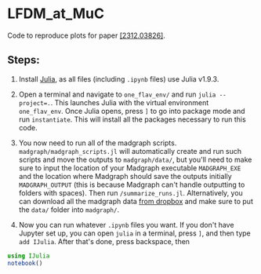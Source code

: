 # LFDM_at_MuC
Code to reproduce plots for paper [[2312.03826]](https://arxiv.org/abs/2312.03826).

## Steps:

1. Install [Julia](https://julialang.org/), as all files (including `.ipynb` files) use Julia v1.9.3.

2. Open a terminal and navigate to `one_flav_env/` and run `julia --project=.`. This launches Julia with the virtual environment `one_flav_env`. Once Julia opens, press `]` to go into package mode and run `instantiate`. This will install all the packages necessary to run this code.

3. You now need to run all of the madgraph scripts. `madgraph/madgraph_scripts.jl` will automatically create and run such scripts and move the outputs to `madgraph/data/`, but you'll need to make sure to input the location of your Madgraph executable `MADGRAPH_EXE` and the location where Madgraph should save the outputs initially `MADGRAPH_OUTPUT` (this is because Madgraph can't handle outputting to folders with spaces). Then run `/summarize_runs.jl`. Alternatively, you can download all the madgraph data [from dropbox](https://www.dropbox.com/scl/fo/at0eaguxdbs64m5s8pt7r/h?rlkey=7qdl6je8z5ci0c0zquroi4nuh&dl=0) and make sure to put the `data/` folder into `madgraph/`.

4. Now you can run whatever `.ipynb` files you want. If you don't have Jupyter set up, you can open `julia` in a terminal, press `]`, and then type `add IJulia`. After that's done, press backspace, then
```julia
using IJulia
notebook()
```